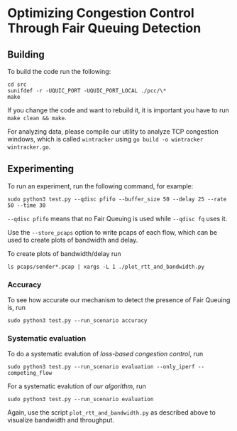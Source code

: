 # Optimizing Congestion Control Through Fair Queuing Detection

## Building

To build the code run the following:

```
cd src
sunifdef -r -UQUIC_PORT -UQUIC_PORT_LOCAL ./pcc/\*
make
```
If you change the code and want to rebuild it, it is important you have to run ``make clean && make``.

For analyzing data, please compile our utility to analyze TCP congestion windows, which is called ```wintracker``` using ```go build -o wintracker wintracker.go```.

## Experimenting

To run an experiment, run the following command, for example:

    sudo python3 test.py --qdisc pfifo --buffer_size 50 --delay 25 --rate 50 --time 30

```--qdisc pfifo``` means that no Fair Queuing is used while ```--qdisc fq``` uses it. 

Use the ```--store_pcaps``` option to write pcaps of each flow, which can be used to create plots of bandwidth and delay. 
    
To create plots of bandwidth/delay run 

    ls pcaps/sender*.pcap | xargs -L 1 ./plot_rtt_and_bandwidth.py
    
### Accuracy 
To see how accurate our mechanism to detect the presence of Fair Queuing is, run 

    sudo python3 test.py --run_scenario accuracy
        
### Systematic evaluation

To do a systematic evalution of *loss-based congestion control*, run

    sudo python3 test.py --run_scenario evaluation --only_iperf --competing_flow 
    
For a systematic evalution of *our algorithm*, run

    sudo python3 test.py --run_scenario evaluation
    
Again, use the script ```plot_rtt_and_bandwidth.py``` as described above to visualize bandwidth and throughput. 
